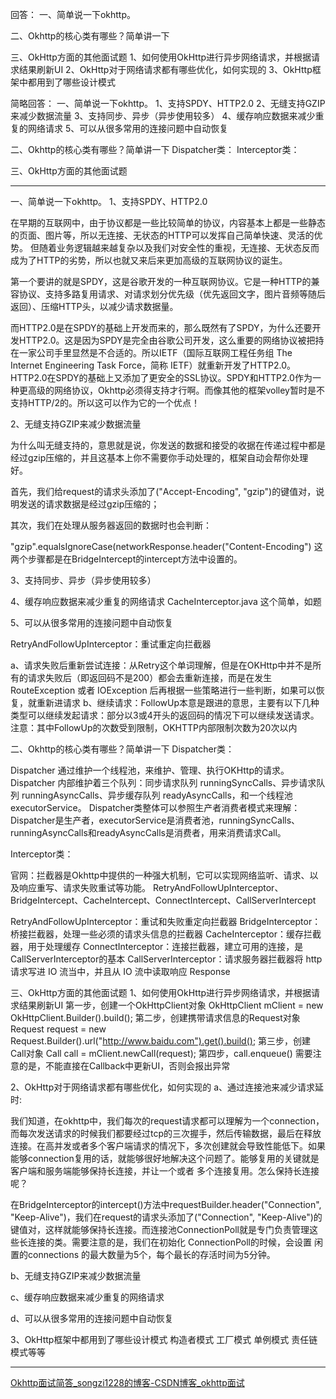 回答：
一、简单说一下okhttp。

二、Okhttp的核心类有哪些？简单讲一下

三、OkHttp方面的其他面试题
	1、如何使用OkHttp进行异步网络请求，并根据请求结果刷新UI
	2、OkHttp对于网络请求都有哪些优化，如何实现的
	3、OkHttp框架中都用到了哪些设计模式

简略回答：
一、简单说一下okhttp。
1、支持SPDY、HTTP2.0
2、无缝支持GZIP来减少数据流量
3、支持同步、异步（异步使用较多）
4、缓存响应数据来减少重复的网络请求
5、可以从很多常用的连接问题中自动恢复

二、Okhttp的核心类有哪些？简单讲一下
Dispatcher类：
Interceptor类：

三、OkHttp方面的其他面试题

---
一、简单说一下okhttp。
1、支持SPDY、HTTP2.0

在早期的互联网中，由于协议都是一些比较简单的协议，内容基本上都是一些静态的页面、图片等，所以无连接、无状态的HTTP可以发挥自己简单快速、灵活的优势。 但随着业务逻辑越来越复杂以及我们对安全性的重视，无连接、无状态反而成为了HTTP的劣势，所以也就又来后来更加高级的互联网协议的诞生。

第一个要讲的就是SPDY，这是谷歌开发的一种互联网协议。它是一种HTTP的兼容协议、支持多路复用请求、对请求划分优先级（优先返回文字，图片音频等随后返回）、压缩HTTP头，以减少请求数据量。 

而HTTP2.0是在SPDY的基础上开发而来的，那么既然有了SPDY，为什么还要开发HTTP2.0。这是因为SPDY是完全由谷歌公司开发，这么重要的网络协议被把持在一家公司手里显然是不合适的。所以IETF（国际互联网工程任务组 The Internet Engineering Task Force，简称 IETF）就重新开发了HTTP2.0。HTTP2.0在SPDY的基础上又添加了更安全的SSL协议。SPDY和HTTP2.0作为一种更高级的网络协议，Okhttp必须得支持才行啊。而像其他的框架volley暂时是不支持HTTP/2的。所以这可以作为它的一个优点！

2、无缝支持GZIP来减少数据流量

为什么叫无缝支持的，意思就是说，你发送的数据和接受的收据在传递过程中都是经过gzip压缩的，并且这基本上你不需要你手动处理的，框架自动会帮你处理好。

首先，我们给request的请求头添加了("Accept-Encoding", "gzip")的键值对，说明发送的请求数据是经过gzip压缩的；

其次，我们在处理从服务器返回的数据时也会判断：

"gzip".equalsIgnoreCase(networkResponse.header("Content-Encoding")
这两个步骤都是在BridgeIntercept的intercept方法中设置的。

3、支持同步、异步（异步使用较多）

4、缓存响应数据来减少重复的网络请求
CacheInterceptor.java  这个简单，如题

5、可以从很多常用的连接问题中自动恢复

RetryAndFollowUpInterceptor：重试重定向拦截器

a、请求失败后重新尝试连接：从Retry这个单词理解，但是在OKHttp中并不是所有的请求失败后（即返回码不是200）都会去重新连接，而是在发生 RouteException 或者 IOException 后再根据一些策略进行一些判断，如果可以恢复，就重新进请求
b、继续请求：FollowUp本意是跟进的意思，主要有以下几种类型可以继续发起请求：部分以3或4开头的返回码的情况下可以继续发送请求。
注意：其中FollowUp的次数受到限制，OKHTTP内部限制次数为20次以内

二、Okhttp的核心类有哪些？简单讲一下
Dispatcher类：

Dispatcher 通过维护一个线程池，来维护、管理、执行OKHttp的请求。
Dispatcher 内部维护着三个队列：同步请求队列 runningSyncCalls、异步请求队列 runningAsyncCalls、异步缓存队列 readyAsyncCalls，和一个线程池 executorService。
Dispatcher类整体可以参照生产者消费者模式来理解：
Dispatcher是生产者，executorService是消费者池，runningSyncCalls、runningAsyncCalls和readyAsyncCalls是消费者，用来消费请求Call。

Interceptor类：

官网：拦截器是Okhttp中提供的一种强大机制，它可以实现网络监听、请求、以及响应重写、请求失败重试等功能。
RetryAndFollowUpInterceptor、BridgeIntercept、CacheIntercept、ConnectIntercept、CallServerIntercept

RetryAndFollowUpInterceptor：重试和失败重定向拦截器 
BridgeInterceptor：桥接拦截器，处理一些必须的请求头信息的拦截器 
CacheInterceptor：缓存拦截器，用于处理缓存 
ConnectInterceptor：连接拦截器，建立可用的连接，是CallServerInterceptor的基本 
CallServerInterceptor：请求服务器拦截器将 http 请求写进 IO 流当中，并且从 IO 流中读取响应 Response


三、OkHttp方面的其他面试题
1、如何使用OkHttp进行异步网络请求，并根据请求结果刷新UI
第一步，创建一个OkHttpClient对象 OkHttpClient mClient = new OkHttpClient.Builder().build();
第二步，创建携带请求信息的Request对象 Request request = new Request.Builder().url("http://www.baidu.com").get().build();
第三步，创建Call对象  Call call = mClient.newCall(request);
第四步，call.enqueue()
需要注意的是，不能直接在Callback中更新UI，否则会报出异常

2、OkHttp对于网络请求都有哪些优化，如何实现的
a、通过连接池来减少请求延时:

我们知道，在okhttp中，我们每次的request请求都可以理解为一个connection，而每次发送请求的时候我们都要经过tcp的三次握手，然后传输数据，最后在释放连接。在高并发或者多个客户端请求的情况下，多次创建就会导致性能低下。如果能够connection复用的话，就能够很好地解决这个问题了。能够复用的关键就是客户端和服务端能够保持长连接，并让一个或者
多个连接复用。怎么保持长连接呢？

在BridgeInterceptor的intercept()方法中requestBuilder.header("Connection", "Keep-Alive")，我们在request的请求头添加了("Connection", "Keep-Alive")的键值对，这样就能够保持长连接。而连接池ConnectionPoll就是专门负责管理这些长连接的类。需要注意的是，我们在初始化 ConnectionPoll的时候，会设置 闲置的connections 的最大数量为5个，每个最长的存活时间为5分钟。

b、无缝支持GZIP来减少数据流量

c、缓存响应数据来减少重复的网络请求

d、可以从很多常用的连接问题中自动恢复

3、OkHttp框架中都用到了哪些设计模式
构造者模式
工厂模式
单例模式
责任链模式等等

---
[Okhttp面试简答_songzi1228的博客-CSDN博客_okhttp面试](https://blog.csdn.net/songzi1228/article/details/101050603)
